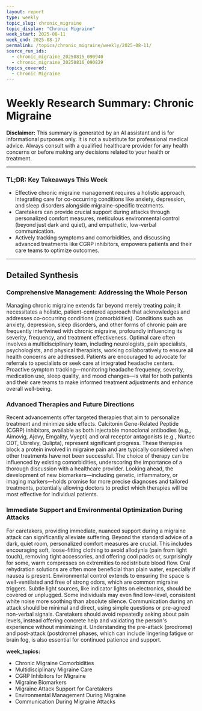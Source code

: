```yaml
---
layout: report
type: weekly
topic_slug: chronic_migraine
topic_display: "Chronic Migraine"
week_start: 2025-08-11
week_end: 2025-08-17
permalink: /topics/chronic_migraine/weekly/2025-08-11/
source_run_ids:
  - chronic_migraine_20250815_090940
  - chronic_migraine_20250816_090829
topics_covered:
  - Chronic Migraine
---
```


# Weekly Research Summary: Chronic Migraine

**Disclaimer:** This summary is generated by an AI assistant and is for informational purposes only. It is not a substitute for professional medical advice. Always consult with a qualified healthcare provider for any health concerns or before making any decisions related to your health or treatment.

---

### **TL;DR: Key Takeaways This Week**
- Effective chronic migraine management requires a holistic approach, integrating care for co-occurring conditions like anxiety, depression, and sleep disorders alongside migraine-specific treatments.
- Caretakers can provide crucial support during attacks through personalized comfort measures, meticulous environmental control (beyond just dark and quiet), and empathetic, low-verbal communication.
- Actively tracking symptoms and comorbidities, and discussing advanced treatments like CGRP inhibitors, empowers patients and their care teams to optimize outcomes.

---

## Detailed Synthesis

### Comprehensive Management: Addressing the Whole Person
Managing chronic migraine extends far beyond merely treating pain; it necessitates a holistic, patient-centered approach that acknowledges and addresses co-occurring conditions (comorbidities). Conditions such as anxiety, depression, sleep disorders, and other forms of chronic pain are frequently intertwined with chronic migraine, profoundly influencing its severity, frequency, and treatment effectiveness. Optimal care often involves a multidisciplinary team, including neurologists, pain specialists, psychologists, and physical therapists, working collaboratively to ensure all health concerns are addressed. Patients are encouraged to advocate for referrals to specialists or seek care at integrated headache centers. Proactive symptom tracking—monitoring headache frequency, severity, medication use, sleep quality, and mood changes—is vital for both patients and their care teams to make informed treatment adjustments and enhance overall well-being.

### Advanced Therapies and Future Directions
Recent advancements offer targeted therapies that aim to personalize treatment and minimize side effects. Calcitonin Gene-Related Peptide (CGRP) inhibitors, available as both injectable monoclonal antibodies (e.g., Aimovig, Ajovy, Emgality, Vyepti) and oral receptor antagonists (e.g., Nurtec ODT, Ubrelvy, Qulipta), represent significant progress. These therapies block a protein involved in migraine pain and are typically considered when other treatments have not been successful. The choice of therapy can be influenced by existing comorbidities, underscoring the importance of a thorough discussion with a healthcare provider. Looking ahead, the development of new biomarkers—including genetic, inflammatory, or imaging markers—holds promise for more precise diagnoses and tailored treatments, potentially allowing doctors to predict which therapies will be most effective for individual patients.

### Immediate Support and Environmental Optimization During Attacks
For caretakers, providing immediate, nuanced support during a migraine attack can significantly alleviate suffering. Beyond the standard advice of a dark, quiet room, personalized comfort measures are crucial. This includes encouraging soft, loose-fitting clothing to avoid allodynia (pain from light touch), removing tight accessories, and offering cool packs or, surprisingly for some, warm compresses on extremities to redistribute blood flow. Oral rehydration solutions are often more beneficial than plain water, especially if nausea is present. Environmental control extends to ensuring the space is well-ventilated and free of strong odors, which are common migraine triggers. Subtle light sources, like indicator lights on electronics, should be covered or unplugged. Some individuals may even find low-level, consistent white noise more soothing than absolute silence. Communication during an attack should be minimal and direct, using simple questions or pre-agreed non-verbal signals. Caretakers should avoid repeatedly asking about pain levels, instead offering concrete help and validating the person's experience without minimizing it. Understanding the pre-attack (prodrome) and post-attack (postdrome) phases, which can include lingering fatigue or brain fog, is also essential for continued patience and support.

**week_topics:**
- Chronic Migraine Comorbidities
- Multidisciplinary Migraine Care
- CGRP Inhibitors for Migraine
- Migraine Biomarkers
- Migraine Attack Support for Caretakers
- Environmental Management During Migraine
- Communication During Migraine Attacks
